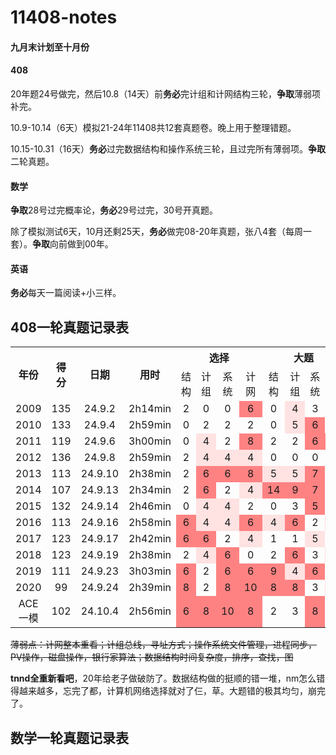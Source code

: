 # 11408-notes

#### 九月末计划至十月份

#### 408

20年题24号做完，然后10.8（14天）前**务必**完计组和计网结构三轮，**争取**薄弱项补完。

10.9-10.14（6天）模拟21-24年11408共12套真题卷。晚上用于整理错题。

10.15-10.31（16天）**务必**过完数据结构和操作系统三轮，且过完所有薄弱项。**争取**二轮真题。

#### 数学

**争取**28号过完概率论，**务必**29号过完，30号开真题。

除了模拟测试6天，10月还剩25天，**务必**做完08-20年真题，张八4套（每周一套）。**争取**向前做到00年。

#### 英语

**务必**每天一篇阅读+小三样。

## 408一轮真题记录表

<table>
    <tr align="middle">
        <th rowspan=2>年份</th>
        <th rowspan=2>得分</th>
        <th rowspan=2>日期</th>
        <th rowspan=2>用时</th>
        <th colspan=4>选择</th>
        <th colspan=4>大题</td>
    </tr>
    <tr align="middle">
        <td>结构</td>
        <td>计组</td>
        <td>系统</td>
        <td>计网</td>
        <td>结构</td>
        <td>计组</td>
        <td>系统</td>
        <td>计网</td>
    </tr>
    <tr align="middle">
        <td>2009</td>
        <td>135</td>
        <td>24.9.2</td>
        <td>2h14min</td>
        <td>2</td>
        <td>0</td>
        <td>0</td>
        <td bgcolor=#ff8282>6</td>
        <td>0</td>
        <td bgcolor=#ffe2e2>4</td>
        <td>3</td>
        <td>0</td>
    </tr>
	<tr align="middle">
        <td>2010</td>
        <td>133</td>
        <td>24.9.4</td>
        <td>2h59min</td>
        <td>0</td>
        <td>2</td>
        <td>2</td>
        <td>2</td>
        <td>0</td>
        <td bgcolor=#ffe2e2>5</td>
        <td bgcolor=#ff8282>6</td>
        <td>0</td>
    </tr>
	<tr align="middle">
        <td>2011</td>
        <td>119</td>
        <td>24.9.6</td>
        <td>3h00min</td>
        <td>0</td>
        <td bgcolor=#ffe2e2>4</td>
        <td>2</td>
        <td bgcolor=#ff8282>8</td>
        <td>2</td>
        <td>2</td>
        <td bgcolor=#ff8282>6</td>
        <td bgcolor=#ff8282>7</td>
    </tr>
	<tr align="middle">
        <td>2012</td>
        <td>136</td>
        <td>24.9.8</td>
        <td>2h59min</td>
        <td>2</td>
        <td bgcolor=#ffe2e2>4</td>
        <td bgcolor=#ffe2e2>4</td>
        <td bgcolor=#ffe2e2>4</td>
        <td>0</td>
        <td>0</td>
        <td>0</td>
        <td>0</td>
    </tr>
	<tr align="middle">
        <td>2013</td>
        <td>113</td>
        <td>24.9.10</td>
        <td>2h38min</td>
        <td>2</td>
        <td bgcolor=#ff8282>6</td>
        <td bgcolor=#ff8282>6</td>
        <td bgcolor=#ff8282>8</td>
        <td bgcolor=#ffe2e2>5</td>
        <td bgcolor=#ffe2e2>5</td>
        <td bgcolor=#ff8282>7</td>
        <td >2</td>
    </tr>
	<tr align="middle">
        <td>2014</td>
        <td>107</td>
        <td>24.9.13</td>
        <td>2h34min</td>
        <td>2</td>
        <td bgcolor=#ff8282>6</td>
        <td>2</td>
        <td bgcolor=#ffe2e2>4</td>
        <td bgcolor=#ff8282>14</td>
        <td bgcolor=#ff8282>9</td>
        <td bgcolor=#ff8282>7</td>
        <td >3</td>
    </tr>
	<tr align="middle">
        <td>2015</td>
        <td>132</td>
        <td>24.9.14</td>
        <td>2h46min</td>
        <td>0</td>
        <td bgcolor=#ffe2e2>4</td>
        <td bgcolor=#ffe2e2>4</td>
        <td >2</td>
        <td >0</td>
        <td >3</td>
        <td bgcolor=#ff8282>5</td>
        <td >1</td>
    </tr>
	<tr align="middle">
        <td>2016</td>
        <td>113</td>
        <td>24.9.16</td>
        <td>2h58min</td>
        <td bgcolor=#ff8282>6</td>
        <td bgcolor=#ffe2e2>4</td>
        <td bgcolor=#ffe2e2>4</td>
        <td bgcolor=#ff8282>6</td>
        <td bgcolor=#ffe2e2>4</td>
        <td bgcolor=#ff8282>6</td>
        <td >2</td>
        <td bgcolor=#ffe2e2>5</td>
    </tr>
	<tr align="middle">
        <td>2017</td>
        <td>123</td>
        <td>24.9.17</td>
        <td>2h42min</td>
        <td bgcolor=#ff8282>6</td>
        <td bgcolor=#ff8282>6</td>
        <td >2</td>
        <td bgcolor=#ffe2e2>4</td>
        <td >1</td>
        <td >1</td>
        <td bgcolor=#ffe2e2>5</td>
        <td >2</td>
    </tr>
	<tr align="middle">
        <td>2018</td>
        <td>123</td>
        <td>24.9.19</td>
        <td>2h38min</td>
        <td >2</td>
        <td bgcolor=#ffe2e2>4</td>
        <td bgcolor=#ff8282>6</td>
        <td >0</td>
        <td >2</td>
        <td bgcolor=#ff8282>6</td>
        <td >3</td>
        <td bgcolor=#ffe2e2>4</td>
    </tr>
	<tr align="middle">
        <td>2019</td>
        <td>111</td>
        <td>24.9.23</td>
        <td>3h03min</td>
        <td bgcolor=#ff8282>6</td>
        <td >2</td>
        <td bgcolor=#ff8282>6</td>
        <td bgcolor=#ff8282>6</td>
        <td bgcolor=#ff8282>9</td>
        <td bgcolor=#ffe2e2>4</td>
        <td bgcolor=#ff8282>6</td>
        <td >0</td>
    </tr>
	<tr align="middle">
        <td>2020</td>
        <td>99</td>
        <td>24.9.24</td>
        <td>2h39min</td>
        <td bgcolor=#ff8282>8</td>
        <td >2</td>
        <td bgcolor=#ff8282>8</td>
        <td bgcolor=#ff8282>10</td>
        <td bgcolor=#ff8282>8</td>
        <td bgcolor=#ff8282>8</td>
        <td >3</td>
        <td bgcolor=#ffe2e2>4</td>
    </tr>
	<tr align="middle">
        <td>ACE一模</td>
        <td>102</td>
        <td>24.10.4</td>
        <td>2h56min</td>
        <td bgcolor=#ff8282>6</td>
        <td bgcolor=#ff8282>8</td>
        <td bgcolor=#ff8282>10</td>
        <td bgcolor=#ff8282>8</td>
        <td >2</td>
        <td >3</td>
        <td bgcolor=#ff8282>8</td>
        <td >3</td>
    </tr>
</table>


~~薄弱点：计网整本重看；计组总线，寻址方式；操作系统文件管理，进程同步，PV操作，磁盘操作，银行家算法；数据结构时间复杂度，排序，查找，图~~

**tnnd全重新看吧**，20年给老子做破防了。数据结构做的挺顺的错一堆，nm怎么错得越来越多，忘完了都，计算机网络选择就对了仨，草。大题错的极其均匀，崩完了。

## 数学一轮真题记录表

